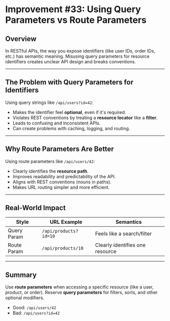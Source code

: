 # Improvement #33: Using Query Parameters vs Route Parameters

## Overview

In RESTful APIs, the way you expose identifiers (like user IDs, order IDs, etc.) has semantic meaning.
Misusing query parameters for resource identifiers creates unclear API design and breaks conventions.

---

## The Problem with Query Parameters for Identifiers

Using query strings like `/api/users?id=42`:

- Makes the identifier feel **optional**, even if it's required.
- Violates REST conventions by treating a **resource locator** like a **filter**.
- Leads to confusing and inconsistent APIs.
- Can create problems with caching, logging, and routing.

---

## Why Route Parameters Are Better

Using route parameters like `/api/users/42`:

- Clearly identifies the **resource path**.
- Improves readability and predictability of the API.
- Aligns with REST conventions (nouns in paths).
- Makes URL routing simpler and more efficient.

---

## Real-World Impact

| Style         | URL Example              | Semantics                       |
|---------------|--------------------------|---------------------------------|
| Query Param   | `/api/products?id=10`    | Feels like a search/filter      |
| Route Param   | `/api/products/10`       | Clearly identifies one resource |

---

## Summary

Use **route parameters** when accessing a specific resource (like a user, product, or order).
Reserve **query parameters** for filters, sorts, and other optional modifiers.

- Good: `/api/users/42`
- Bad: `/api/users?id=42`
